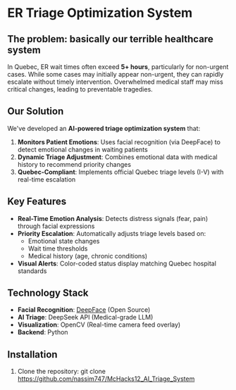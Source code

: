 # ER Triage Optimization System

## The problem: basically our terrible healthcare system
In Quebec, ER wait times often exceed **5+ hours**, particularly for non-urgent cases. While some cases may initially appear non-urgent, they can rapidly escalate without timely intervention. Overwhelmed medical staff may miss critical changes, leading to preventable tragedies.

## Our Solution
We've developed an **AI-powered triage optimization system** that:
1. **Monitors Patient Emotions**: Uses facial recognition (via DeepFace) to detect emotional changes in waiting patients
2. **Dynamic Triage Adjustment**: Combines emotional data with medical history to recommend priority changes
3. **Quebec-Compliant**: Implements official Quebec triage levels (I-V) with real-time escalation

## Key Features
- **Real-Time Emotion Analysis**: Detects distress signals (fear, pain) through facial expressions
- **Priority Escalation**: Automatically adjusts triage levels based on:
  - Emotional state changes
  - Wait time thresholds
  - Medical history (age, chronic conditions)
- **Visual Alerts**: Color-coded status display matching Quebec hospital standards

## Technology Stack
- **Facial Recognition**: [DeepFace](https://github.com/serengil/deepface) (Open Source)
- **AI Triage**: DeepSeek API (Medical-grade LLM)
- **Visualization**: OpenCV (Real-time camera feed overlay)
- **Backend**: Python

## Installation
1. Clone the repository:
   git clone https://github.com/nassim747/McHacks12_AI_Triage_System
